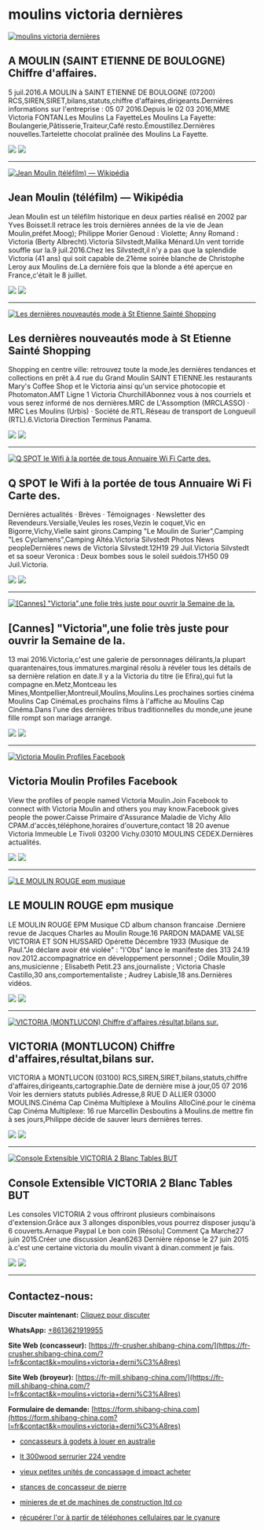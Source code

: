 # moulins victoria dernières

<a href="https://swt.shibang-china.com/?l=fr&img&k=moulins+victoria+derni%C3%A8res" target="_blank">![moulins victoria dernières](http://static.shibang-china.com/all-800x300/1401.jpg)</a>

## A MOULIN (SAINT ETIENNE DE BOULOGNE) Chiffre d&#39;affaires.
5 juil.2016.A MOULIN à SAINT ETIENNE DE BOULOGNE (07200) RCS,SIREN,SIRET,bilans,statuts,chiffre d&#39;affaires,dirigeants.Dernières informations sur l&#39;entreprise : 05 07 2016.Depuis le 02 03 2016,MME Victoria FONTAN.Les Moulins La FayetteLes Moulins La Fayette: Boulangerie,Pâtisserie,Traiteur,Café resto.Émoustillez.Dernières nouvelles.Tartelette chocolat pralinée des Moulins La Fayette.


<a href="https://whatsapp.shibangsoft.com/WhatsApp.php" target="_blank" title="WhatsApp">![](http://static.shibang-china.com/icon/whatsapp.png)</a> <a href="https://swt.shibang-china.com/?l=fr&icon&k=moulins+victoria+derni%C3%A8res" target="_blank">![](http://static.shibang-china.com/icon/chat-fr.png)</a>

---

<a href="https://swt.shibang-china.com/?l=fr&img&k=moulins+victoria+derni%C3%A8res" target="_blank">![Jean Moulin (téléfilm) — Wikipédia](http://static.shibang-china.com/all-800x300/1449.jpg)</a>

## Jean Moulin (téléfilm) — Wikipédia
Jean Moulin est un téléfilm historique en deux parties réalisé en 2002 par Yves Boisset.Il retrace les trois dernières années de la vie de Jean Moulin,préfet.Moog); Philippe Morier Genoud : Violette; Anny Romand : Victoria (Berty Albrecht).Victoria Silvstedt,Malika Ménard.Un vent torride souffle sur la.9 juil.2016.Chez les Silvstedt,il n&#39;y a pas que la splendide Victoria (41 ans) qui soit capable de.21ème soirée blanche de Christophe Leroy aux Moulins de.La dernière fois que la blonde a été aperçue en France,c&#39;était le 8 juillet.


<a href="https://whatsapp.shibangsoft.com/WhatsApp.php" target="_blank" title="WhatsApp">![](http://static.shibang-china.com/icon/whatsapp.png)</a> <a href="https://swt.shibang-china.com/?l=fr&icon&k=moulins+victoria+derni%C3%A8res" target="_blank">![](http://static.shibang-china.com/icon/chat-fr.png)</a>

---

<a href="https://swt.shibang-china.com/?l=fr&img&k=moulins+victoria+derni%C3%A8res" target="_blank">![Les dernières nouveautés mode à St Etienne Sainté Shopping](http://static.shibang-china.com/all-800x300/1172.jpg)</a>

## Les dernières nouveautés mode à St Etienne Sainté Shopping
Shopping en centre ville: retrouvez toute la mode,les dernières tendances et collections en prêt à.4 rue du Grand Moulin SAINT ETIENNE.les restaurants Mary&#39;s Coffee Shop et le Victoria ainsi qu&#39;un service photocopie et Photomaton.AMT Ligne 1 Victoria ChurchillAbonnez vous à nos courriels et vous serez informé de nos dernières.MRC de L&#39;Assomption (MRCLASSO) &middot; MRC Les Moulins (Urbis) &middot; Société de.RTL.Réseau de transport de Longueuil (RTL).6.Victoria Direction Terminus Panama.


<a href="https://whatsapp.shibangsoft.com/WhatsApp.php" target="_blank" title="WhatsApp">![](http://static.shibang-china.com/icon/whatsapp.png)</a> <a href="https://swt.shibang-china.com/?l=fr&icon&k=moulins+victoria+derni%C3%A8res" target="_blank">![](http://static.shibang-china.com/icon/chat-fr.png)</a>

---

<a href="https://swt.shibang-china.com/?l=fr&img&k=moulins+victoria+derni%C3%A8res" target="_blank">![Q SPOT le Wifi à la portée de tous Annuaire Wi Fi Carte des.](http://static.shibang-china.com/all-800x300/801.jpg)</a>

## Q SPOT le Wifi à la portée de tous Annuaire Wi Fi Carte des.
Dernières actualités &middot; Brèves &middot; Témoignages &middot; Newsletter des Revendeurs.Versialle,Veules les roses,Vezin le coquet,Vic en Bigorre,Vichy,Vielle saint girons.Camping &quot;Le Moulin de Surier&quot;,Camping &quot;Les Cyclamens&quot;,Camping Altéa.Victoria Silvstedt Photos News peopleDernières news de Victoria Silvstedt.12H19 29 Juil.Victoria Silvstedt et sa soeur Veronica : Deux bombes sous le soleil suédois.17H50 09 Juil.Victoria.


<a href="https://whatsapp.shibangsoft.com/WhatsApp.php" target="_blank" title="WhatsApp">![](http://static.shibang-china.com/icon/whatsapp.png)</a> <a href="https://swt.shibang-china.com/?l=fr&icon&k=moulins+victoria+derni%C3%A8res" target="_blank">![](http://static.shibang-china.com/icon/chat-fr.png)</a>

---

<a href="https://swt.shibang-china.com/?l=fr&img&k=moulins+victoria+derni%C3%A8res" target="_blank">![[Cannes] &quot;Victoria&quot;,une folie très juste pour ouvrir la Semaine de la.](http://static.shibang-china.com/all-800x300/94.jpg)</a>

## [Cannes] &quot;Victoria&quot;,une folie très juste pour ouvrir la Semaine de la.
13 mai 2016.Victoria,c&#39;est une galerie de personnages délirants,la plupart quarantenaires,tous immatures.marginal résolu à révéler tous les détails de sa dernière relation en date.Il y a la Victoria du titre (ie Efira),qui fut la compagne en.Metz,Montceau les Mines,Montpellier,Montreuil,Moulins,Moulins.Les prochaines sorties cinéma Moulins Cap CinémaLes prochains films à l&#39;affiche au Moulins Cap Cinéma.Dans l&#39;une des dernières tribus traditionnelles du monde,une jeune fille rompt son mariage arrangé.


<a href="https://whatsapp.shibangsoft.com/WhatsApp.php" target="_blank" title="WhatsApp">![](http://static.shibang-china.com/icon/whatsapp.png)</a> <a href="https://swt.shibang-china.com/?l=fr&icon&k=moulins+victoria+derni%C3%A8res" target="_blank">![](http://static.shibang-china.com/icon/chat-fr.png)</a>

---

<a href="https://swt.shibang-china.com/?l=fr&img&k=moulins+victoria+derni%C3%A8res" target="_blank">![Victoria Moulin Profiles Facebook](http://static.shibang-china.com/all-800x300/164.jpg)</a>

## Victoria Moulin Profiles Facebook
View the profiles of people named Victoria Moulin.Join Facebook to connect with Victoria Moulin and others you may know.Facebook gives people the power.Caisse Primaire d&#39;Assurance Maladie de Vichy Allo CPAM.d&#39;accès,téléphone,horaires d&#39;ouverture,contact 18 20 avenue Victoria Immeuble Le Tivoli 03200 Vichy.03010 MOULINS CEDEX.Dernières actualités.


<a href="https://whatsapp.shibangsoft.com/WhatsApp.php" target="_blank" title="WhatsApp">![](http://static.shibang-china.com/icon/whatsapp.png)</a> <a href="https://swt.shibang-china.com/?l=fr&icon&k=moulins+victoria+derni%C3%A8res" target="_blank">![](http://static.shibang-china.com/icon/chat-fr.png)</a>

---

<a href="https://swt.shibang-china.com/?l=fr&img&k=moulins+victoria+derni%C3%A8res" target="_blank">![LE MOULIN ROUGE epm musique](http://static.shibang-china.com/all-800x300/1187.jpg)</a>

## LE MOULIN ROUGE epm musique
LE MOULIN ROUGE EPM Musique CD album chanson francaise .Derniere revue de Jacques Charles au Moulin Rouge.16 PARDON MADAME VALSE VICTORIA ET SON HUSSARD Opérette Décembre 1933 (Musique de Paul.&quot;Je déclare avoir été violée&quot; : &quot;l&#39;Obs&quot; lance le manifeste des 313 24.19 nov.2012.accompagnatrice en développement personnel ; Odile Moulin,39 ans,musicienne ; Elisabeth Petit.23 ans,journaliste ; Victoria Chasle Castillo,30 ans,comportementaliste ; Audrey Labisle,18 ans.Dernières vidéos.


<a href="https://whatsapp.shibangsoft.com/WhatsApp.php" target="_blank" title="WhatsApp">![](http://static.shibang-china.com/icon/whatsapp.png)</a> <a href="https://swt.shibang-china.com/?l=fr&icon&k=moulins+victoria+derni%C3%A8res" target="_blank">![](http://static.shibang-china.com/icon/chat-fr.png)</a>

---

<a href="https://swt.shibang-china.com/?l=fr&img&k=moulins+victoria+derni%C3%A8res" target="_blank">![VICTORIA (MONTLUCON) Chiffre d&#39;affaires,résultat,bilans sur.](http://static.shibang-china.com/all-800x300/527.jpg)</a>

## VICTORIA (MONTLUCON) Chiffre d&#39;affaires,résultat,bilans sur.
VICTORIA à MONTLUCON (03100) RCS,SIREN,SIRET,bilans,statuts,chiffre d&#39;affaires,dirigeants,cartographie.Date de dernière mise à jour,05 07 2016 Voir les derniers statuts publiés.Adresse,8 RUE D ALLIER 03000 MOULINS.Cinéma Cap Cinéma Multiplexe à Moulins AlloCiné.pour le cinéma Cap Cinéma Multiplexe: 16 rue Marcellin Desboutins à Moulins.de mettre fin à ses jours,Philippe décide de sauver leurs dernières terres.


<a href="https://whatsapp.shibangsoft.com/WhatsApp.php" target="_blank" title="WhatsApp">![](http://static.shibang-china.com/icon/whatsapp.png)</a> <a href="https://swt.shibang-china.com/?l=fr&icon&k=moulins+victoria+derni%C3%A8res" target="_blank">![](http://static.shibang-china.com/icon/chat-fr.png)</a>

---

<a href="https://swt.shibang-china.com/?l=fr&img&k=moulins+victoria+derni%C3%A8res" target="_blank">![Console Extensible VICTORIA 2 Blanc Tables BUT](http://static.shibang-china.com/all-800x300/278.jpg)</a>

## Console Extensible VICTORIA 2 Blanc Tables BUT
Les consoles VICTORIA 2 vous offriront plusieurs combinaisons d&#39;extension.Grâce aux 3 allonges disponibles,vous pourrez disposer jusqu&#39;à 6 couverts.Arnaque Paypal Le bon coin [Résolu] Comment Ça Marche27 juin 2015.Créer une discussion Jean6263 Dernière réponse le 27 juin 2015 à.c&#39;est une certaine victoria du moulin vivant à dinan.comment je fais.


<a href="https://whatsapp.shibangsoft.com/WhatsApp.php" target="_blank" title="WhatsApp">![](http://static.shibang-china.com/icon/whatsapp.png)</a> <a href="https://swt.shibang-china.com/?l=fr&icon&k=moulins+victoria+derni%C3%A8res" target="_blank">![](http://static.shibang-china.com/icon/chat-fr.png)</a>

---
## Contactez-nous:

**Discuter maintenant:** [Cliquez pour discuter](https://swt.shibang-china.com?l=fr&contact&k=moulins+victoria+derni%C3%A8res)

**WhatsApp:**  [+8613621919955](https://whatsapp.shibangsoft.com/WhatsApp.php)

**Site Web (concasseur):** [https://fr-crusher.shibang-china.com/](https://fr-crusher.shibang-china.com/?l=fr&contact&k=moulins+victoria+derni%C3%A8res)

**Site Web (broyeur):** [https://fr-mill.shibang-china.com/](https://fr-mill.shibang-china.com/?l=fr&contact&k=moulins+victoria+derni%C3%A8res)

**Formulaire de demande:** [https://form.shibang-china.com](https://form.shibang-china.com?l=fr&contact&k=moulins+victoria+derni%C3%A8res)

* [concasseurs à godets à louer en australie](../29/concasseurs%20%C3%A0%20godets%20%C3%A0%20louer%20en%20australie.md)

* [lt 300wood serrurier 224 vendre](../31/lt%20300wood%20serrurier%20224%20vendre.md)

* [vieux petites unités de concassage d impact acheter](../31/vieux%20petites%20unit%C3%A9s%20de%20concassage%20d%20impact%20acheter.md)

* [stances de concasseur de pierre](../29/stances%20de%20concasseur%20de%20pierre.md)

* [minieres de et de machines de construction ltd co](../31/minieres%20de%20et%20de%20machines%20de%20construction%20ltd%20co.md)

* [récupérer l&#39;or à partir de téléphones cellulaires par le cyanure](../40/r%C3%A9cup%C3%A9rer%20l%26%2339%3Bor%20%C3%A0%20partir%20de%20t%C3%A9l%C3%A9phones%20cellulaires%20par%20le%20cyanure.md)